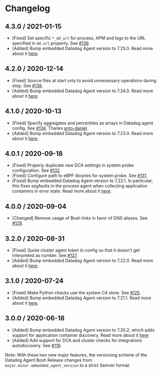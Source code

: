 # Changelog

## 4.3.0 / 2021-01-15

* [Fixed] Set specific `*_dd_url` for process, APM and logs to the URL specified in `dd.url` property. See [#139](https://github.com/DataDog/datadog-agent-boshrelease/pull/139).
* [Added] Bump embedded Datadog Agent version to 7.25.0. Read more about it [here](https://github.com/DataDog/datadog-agent/blob/master/CHANGELOG.rst#7250--6250).

## 4.2.0 / 2020-12-14

* [Fixed] Source files at start only to avoid unnecessary operations during stop. See [#136](https://github.com/DataDog/datadog-agent-boshrelease/pull/136).
* [Added] Bump embedded Datadog Agent version to 7.24.0. Read more about it [here](https://github.com/DataDog/datadog-agent/blob/master/CHANGELOG.rst#7240--6240).

## 4.1.0 / 2020-10-13

* [Fixed] Specify aggregates and percentiles as arrays in Datadog agent config. See [#134](https://github.com/DataDog/datadog-agent-boshrelease/pull/134). Thanks [anto-daniel](https://github.com/anto-daniel).
* [Added] Bump embedded Datadog Agent version to 7.23.0. Read more about it [here](https://github.com/DataDog/datadog-agent/blob/master/CHANGELOG.rst#7230--6230).

## 4.0.1 / 2020-09-18

* [Fixed] Properly duplicate new DCA settings in system probe configuration. See [#132](https://github.com/DataDog/datadog-agent-boshrelease/pull/132).
* [Fixed] Configure path to eBPF libraries for system probe. See [#131](https://github.com/DataDog/datadog-agent-boshrelease/pull/131).
* [Fixed] Bump embedded Datadog Agent version to 7.22.1. In particular, this fixes segfaults in the process agent when collecting application containers in error state. Read more about it [here](https://github.com/DataDog/datadog-agent/blob/7.22.x/CHANGELOG.rst#7221--6221).

## 4.0.0 / 2020-09-04

* [Changed] Remove usage of Bosh links in favor of DNS aliases. See [#129](https://github.com/DataDog/datadog-agent-boshrelease/pull/129).

## 3.2.0 / 2020-08-31

* [Fixed] Quote cluster agent token in config so that it doesn't get interpreted as number. See [#127](https://github.com/DataDog/datadog-agent-boshrelease/pull/127).
* [Added] Bump embedded Datadog Agent version to 7.22.0. Read more about it [here](https://github.com/DataDog/datadog-agent/blob/master/CHANGELOG.rst#7220--6220).

## 3.1.0 / 2020-07-24

* [Fixed] Make Python checks use the system CA store. See [#125](https://github.com/DataDog/datadog-agent-boshrelease/pull/125).
* [Added] Bump embedded Datadog Agent version to 7.21.1. Read more about it [here](https://github.com/DataDog/datadog-agent/blob/master/CHANGELOG.rst#7211).

## 3.0.0 / 2020-06-18

* [Added] Bump embedded Datadog Agent version to 7.20.2, which adds support for application container discovery. Read more about it [here](https://github.com/DataDog/datadog-agent/blob/master/CHANGELOG.rst#7202)
* [Added] Add support for DCA and cluster checks for integrations autodiscovery. See [#119](https://github.com/DataDog/datadog-agent-boshrelease/pull/119).

Note: With these two new major features, the versioning scheme of the Datadog Agent Bosh Release changes from `major.minor.embedded_agent_version` to a strict Semver format.
